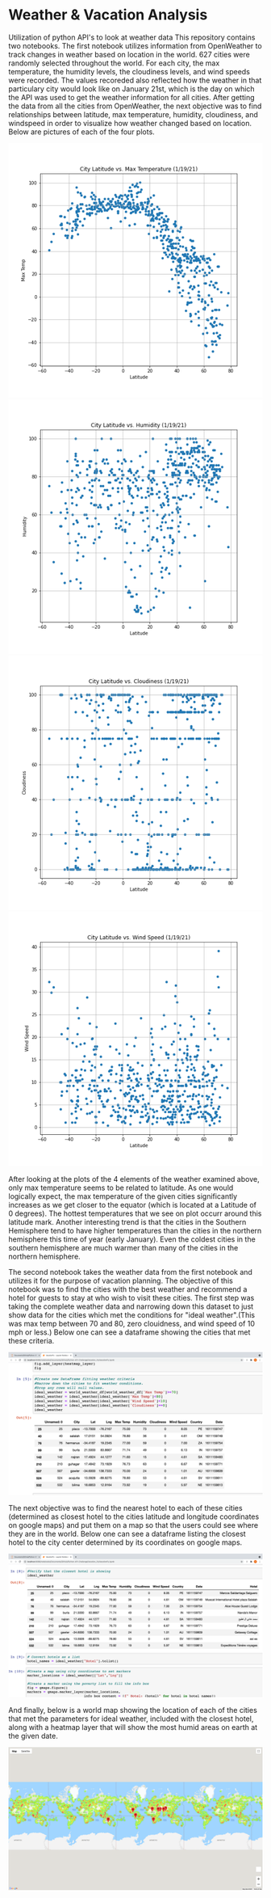 # Weather & Vacation Analysis
Utilization of python API's to look at weather data
  This repository contains two notebooks. The first notebook utilizes information from OpenWeather to track changes in weather based on location in the world. 627 cities were randomly selected throughout the world. For each city, the max temperature, the humidity levels, the cloudiness levels, and wind speeds were recorded. The values recoreded also reflected how the weather in that particulary city would look like on January 21st, which is the day on which the API was used to get the weather information for all cities. After getting the data from all the cities from OpenWeather, the next objective was to find relationships between latitude, max temperature, humidity, cloudiness, and windspeed in order to visualize how weather changed based on location. Below are pictures of each of the four plots.

  ![Lat_vs_MaxTemp.png](Weather_Py/output_data/Lat_vs_MaxTemp.png) 
  ![Lat_vs_Humidity.png](Weather_Py/output_data/Lat_vs_Humidity.png)
  ![Lat_vs_Cloudiness.png](Weather_Py/output_data/Lat_vs_Cloudiness.png)
  ![Lat_vs_WindSpeed.png](Weather_Py/output_data/Lat_vs_WindSpeed.png)

  After looking at the plots of the 4 elements of the weather examined above, only max temperature seems to be related to latitude. As one would logically expect, the max temperature of the given cities significantly increases as we get closer to the equator (which is located at a Latitude of 0 degrees). The hottest temperatures that we see on plot occurr around this latitude mark. Another interesting trend is that the cities in the Southern Hemisphere tend to have higher temperatures than the cities in the northern hemisphere this time of year (early January). Even the coldest cities in the southern hemisphere are much warmer than many of the cities in the northern hemisphere. 
  
  The second notebook takes the weather data from the first notebook and utilizes it for the purpose of vacation planning. The objective of this notebook was to find the cities with the best weather and recommend a hotel for guests to stay at who wish to visit these cities. The first step was taking the complete weather data and narrowing down this dataset to just show data for the cities which met the conditions for "ideal weather".(This was max temp between 70 and 80,  zero clouidness, and wind speed of 10 mph or less.) Below one can see a dataframe showing the cities that met these criteria.

  ![ideal_weather.png](Vacation_Py/output_data/ideal_weather.png)

  The next objective was to find the nearest hotel to each of these cities (determined as closest hotel to the cities latitude and longitude coordinates on google maps) and put them on a map so that the users could see where they are in the world. Below one can see a dataframe listing the closest hotel to the city center determined by its coordinates on google maps.

  ![hotels.png](Vacation_Py/output_data/hotels.png)


  And finally, below is a world map showing the location of each of the cities that met the parameters for ideal weather, included with the closest hotel, along with a heatmap layer that will show the most humid areas on earth at the given date.

  ![Hotels_Humidity.png](Vacation_Py/Maps/Hotels_Humidity.png)
